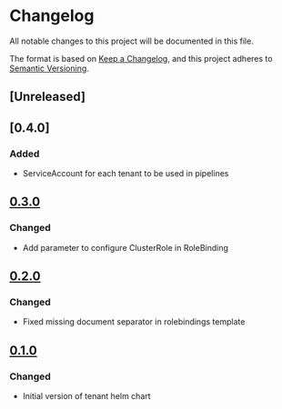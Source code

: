 # Changelog

All notable changes to this project will be documented in this file.

The format is based on [Keep a Changelog](https://keepachangelog.com/en/1.0.0/),
and this project adheres to [Semantic Versioning](https://semver.org/spec/v2.0.0.html).

## [Unreleased]

## [0.4.0]
### Added
* ServiceAccount for each tenant to be used in pipelines

## [0.3.0]
### Changed
* Add parameter to configure ClusterRole in RoleBinding

## [0.2.0]
### Changed
* Fixed missing document separator in rolebindings template

## [0.1.0]
### Changed
* Initial version of tenant helm chart

[0.1.0]: https://github.com/DVPE-cloud/dvpe-helm/tree/dvpe-tenant-0.1.0/charts/dvpe-tenant
[0.2.0]: https://github.com/DVPE-cloud/dvpe-helm/tree/dvpe-tenant-0.2.0/charts/dvpe-tenant
[0.3.0]: https://github.com/DVPE-cloud/dvpe-helm/tree/dvpe-tenant-0.3.0/charts/dvpe-tenant
[0.3.0]: https://github.com/DVPE-cloud/dvpe-helm/tree/dvpe-tenant-0.4.0/charts/dvpe-tenant
